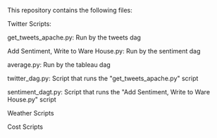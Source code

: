 This repository contains the following files: 

Twitter Scripts: 

get_tweets_apache.py: Run by the tweets dag

Add Sentiment, Write to Ware House.py: Run by the sentiment dag

average.py: Run by the tableau dag

twitter_dag.py:  Script that runs the "get_tweets_apache.py" script

sentiment_dagt.py: Script that runs the "Add Sentiment, Write to Ware House.py" script


Weather Scripts

Cost Scripts
